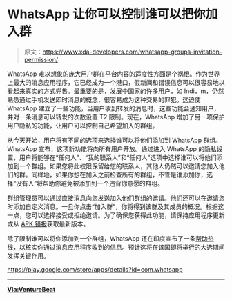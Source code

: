 # WhatsApp 让你可以控制谁可以把你加入群

> 原文：<https://www.xda-developers.com/whatsapp-groups-invitation-permission/>

WhatsApp 难以想象的庞大用户群在平台内容的适度性方面是个祸根。作为世界上最大的消息应用程序，它已经成为一个港口，假新闻和错误信息可以很容易地以看起来真实的方式兜售。最重要的是，发展中国家的许多用户，如 Indi，m，仍然熟悉通过手机发送即时消息的概念，很容易成为这种交易的罪犯。这迫使 WhatsApp 建立了一些功能，当用户收到转发的消息时，这些功能会通知用户，并对一条消息可以转发的次数设置 T2 限制。现在，WhatsApp 增加了另一项保护用户隐私的功能，让用户可以控制自己希望加入的群组。

从今天开始，用户将有不同的选项来选择谁可以将他们添加到 WhatsApp 群组。WhatsApp 宣布，这项新功能将向所有用户开放。通过进入 WhatsApp 的隐私设置，用户将能够在“任何人”、“我的联系人”和“任何人”选项中选择谁可以将他们添加到一个群组。如果您将此权限保留给您的联系人，其他人仍然可以邀请您加入他们的群。同样地，如果你想在加入之前检查所有的群组，不管是谁添加你，选择“没有人”将帮助你避免被添加到一个违背你意愿的群组。

群组管理员可以通过直接消息向您发送加入他们群组的邀请。他们还可以在邀请您时添加自定义消息。一旦你点击“加入群”，你将得到该群及其成员的概况。根据这一点，您可以选择接受或拒绝邀请。为了确保您获得此功能，请保持应用程序更新或从 [APK 镜报](https://www.apkmirror.com/apk/whatsapp-inc/)获取最新版本。

除了限制谁可以将你添加到一个群组，WhatsApp 还在印度宣布了一条[帮助热线，以核实你通过消息应用程序收到的信息](https://www.xda-developers.com/whatsapp-launches-fact-check-service-fight-fake-news-india/)。预计这将在该国即将举行的大选期间发挥关键作用。

https://play.google.com/store/apps/details?id=com.whatsapp

* * *

[**Via:VentureBeat**](https://venturebeat.com/2019/04/03/whatsapp-now-lets-you-control-who-can-add-you-to-a-group/)